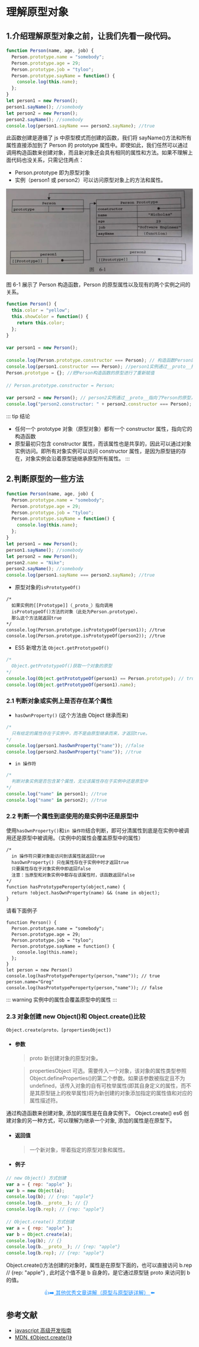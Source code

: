 # 理解原型对象

## 1.介绍理解原型对象之前，让我们先看一段代码。

```js
function Person(name, age, job) {
  Person.prototype.name = "somebody";
  Person.prototype.age = 29;
  Person.prototype.job = "tyloo";
  Person.prototype.sayName = function() {
    console.log(this.name);
  };
}
let person1 = new Person();
person1.sayName(); //somebody
let person2 = new Person();
person2.sayName(); //somebody
console.log(person1.sayName === person2.sayName); //true
```

此函数创建是遵循了 js 中原型模式而创建的函数，我们将 sayName()方法和所有属性直接添加到了 Person 的 prototype 属性中。即使如此，我们任然可以通过调用构造函数来创建对象，而且新对象还会具有相同的属性和方法。如果不理解上面代码也没关系，只需记住两点：

- Person.prototype 即为原型对象
- 实例（person1 或 person2）可以访问原型对象上的方法和属性。

![RUNOOB 图标](../assets/1.jpg)

图 6-1 展示了 Person 构造函数，Person 的原型属性以及现有的两个实例之间的关系。

```js
function Person() {
  this.color = "yellow";
  this.showColor = function() {
    return this.color;
  };
}

var person1 = new Person();

console.log(Person.prototype.constructor === Person); // 构造函数Person的默认对象的constructor // 属性
console.log(person1.constructor === Person); //person1实例通过__proto__指向了Person的原型，所以具有了 // person1实例可以访问到constructor
Person.prototype = {}; //把Person构造函数的原型进行了重新赋值

// Person.prototype.constructor = Person;

var person2 = new Person(); // person2实例通过__proto__指向了Person的原型，此时Person的原型是{}，这个空对象的 // constructor 的值不是Person了，而是Object
console.log("person2.constructor: " + person2.constructor === Person); // false
```

::: tip 结论

- 任何一个 prototype 对象（原型对象）都有一个 constructor 属性，指向它的构造函数
- 原型最初只包含 constructor 属性，而该属性也是共享的，因此可以通过对象实例访问。即所有对象实例可以访问 constructor 属性，是因为原型链的存在，对象实例会沿着原型链继承原型所有属性。
  :::

## 2.判断原型的一些方法

```js
function Person(name, age, job) {
  Person.prototype.name = "somebody";
  Person.prototype.age = 29;
  Person.prototype.job = "tyloo";
  Person.prototype.sayName = function() {
    console.log(this.name);
  };
}
let person1 = new Person();
person1.sayName(); //somebody
let person2 = new Person();
person2.name = "Nike";
person2.sayName(); //somebody
console.log(person1.sayName === person2.sayName); //true
```

- 原型对象的`isPrototypeOf()`

```JS
/*
  如果实例的[[Prototype]]（_proto_）指向调用
  isPrototypeOf()方法的对象（此处为Person.prototype），
  那么这个方法就返回true
*/
console.log(Person.prototype.isPrototypeOf(person1)); //true
console.log(Person.prototype.isPrototypeOf(person2)); //true
```

- ES5 新增方法 `Object.getPrototypeOf()`

```js
/* 
  Object.getPrototypeOf()获取一个对象的原型
*/
console.log(Object.getPrototypeOf(person1) == Person.prototype); // true
console.log(Object.getPrototypeOf(person1).name);
```

### 2.1 判断对象或实例上是否存在某个属性

- `hasOwnProperty()` (这个方法由 Object 继承而来)

```js
/* 
  只有给定的属性存在于实例中，而不是由原型继承而来，才返回true。
*/
console.log(person1.hasOwnProperty("name")); //false
console.log(person2.hasOwnProperty("name")); //true
```

- `in 操作符`

```js
/* 
  判断对象实例是否包含某个属性，无论该属性存在于实例中还是原型中
*/
console.log("name" in person1); //true
console.log("name" in person2); //true
```

### 2.2 判断一个属性到底使用的是实例中还是原型中

使用`hasOwnProperty()`和`in 操作符`结合判断，即可分清属性到底是在实例中被调用还是原型中被调用。（实例中的属性会覆盖原型中的属性）

```JS
/*
  in 操作符只要对象能访问到该属性就返回true
  hasOwnProperty() 只在属性存在于实例中时才返回true
  只要属性存在于对象实例中即返回false
  注意：当原型和对象实例中都存在该属性时，该函数返回false
*/
function hasPrototypePeroperty(object,name) {
  return !object.hasOwnProperty(name) && (name in object);
}
```

请看下面例子

```JS
function Person() {
  Person.prototype.name = "somebody";
  Person.prototype.age = 29;
  Person.prototype.job = "tyloo";
  Person.prototype.sayName = function() {
    console.log(this.name);
  };
}
let person = new Person()
console.log(hasPrototypePeroperty(person,"name")); // true
person.name="Greg"
console.log(hasPrototypePeroperty(person,"name")); // false
```

::: warning
实例中的属性会覆盖原型中的属性
:::

### 2.3 对象创建 new Object()和 Object.create()比较

`Object.create(proto，[propertiesObject])`

- <h4>参数</h4>

  > proto 新创建对象的原型对象。

  > propertiesObject 可选。需要传入一个对象，该对象的属性类型参照 Object.defineProperties()的第二个参数。如果该参数被指定且不为 undefined，该传入对象的自有可枚举属性(即其自身定义的属性，而不是其原型链上的枚举属性)将为新创建的对象添加指定的属性值和对应的属性描述符。

通过构造函数来创建对象, 添加的属性是在自身实例下。
Object.create() es6 创建对象的另一种方式，可以理解为继承一个对象, 添加的属性是在原型下。

- <h4>返回值</h4>

  > 一个新对象，带着指定的原型对象和属性。

- <h4>例子</h4>

```js
// new Object() 方式创建
var a = { rep: "apple" };
var b = new Object(a);
console.log(b); // {rep: "apple"}
console.log(b.__proto__); // {}
console.log(b.rep); // {rep: "apple"}

// Object.create() 方式创建
var a = { rep: "apple" };
var b = Object.create(a);
console.log(b); // {}
console.log(b.__proto__); // {rep: "apple"}
console.log(b.rep); // {rep: "apple"}
```

Object.create()方法创建的对象时，属性是在原型下面的，也可以直接访问 b.rep // {rep: "apple"} ,
此时这个值不是 b 自身的，是它通过原型链 proto 来访问到 b 的值。

<p class="codepart-title"> 👍➡️<a href="https://github.com/ljianshu/Blog/issues/18"  target = "_blank">
其他优秀文章讲解（原型与原型链详解）
</a>⬅️</p>

## 参考文献

- <a href="#_2-3-对象创建-new-object-和-object-create-比较">javascript 高级开发指南</a>
- <a href="https://developer.mozilla.org/zh-CN/docs/Web/JavaScript/Reference/Global_Objects/Object/create" target="_blank">MDN. 《Object.create()》</a>

<style scoped>
.codepart-title{
 text-align:center;
 color:dodgerblue
}
.codepart-title a{
     color:dodgerblue
}
</style>
